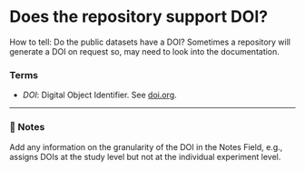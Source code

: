 # Does the repository support DOI?

How to tell:  Do the public datasets have a DOI? Sometimes a repository will generate a DOI on request so, may need to look into the documentation.

### Terms
* *DOI*: Digital Object Identifier. See [doi.org](https://doi.org).

---

### 📝 Notes 

Add any information on the granularity of the DOI in the Notes Field, e.g., assigns DOIs at the study level but not at the individual experiment level.